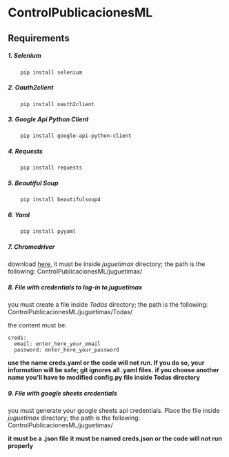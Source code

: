 # ControlPublicacionesML

## Requirements

##### 1. Selenium

```
    pip install selenium
```

##### 2. Oauth2client
```
    pip install oauth2client
```

##### 3. Google Api Python Client
```
    pip install google-api-python-client
```

##### 4. Requests
```
    pip install requests
```

##### 5. Beautiful Soup
```
    pip install beautifulsoup4
```

##### 6. Yaml
```
    pip install pyyaml
```

##### 7. Chromedriver

download [here](https://chromedriver.chromium.org/downloads),
it must be inside *juguetimax* directory; the path is the following: ControlPublicacionesML/juguetimax/

##### 8. File with credentials to log-in to juguetimax

you must create a file inside *Todas* directory; the path is the following: ControlPublicacionesML/juguetimax/Todas/

the content must be:
```
creds:
  email: enter_here_your_email
  password: enter_here_your_password
```

**use the name creds.yaml or the code will not run. If you do so, your information will be safe; git ignores all .yaml files.** 
**if you choose another name you'll have to modified config.py file inside Todas directory**

##### 9. File with google sheets credentials

you must generate your google sheets api credentials. Place the file inside *juguetimax* directory; the path is the following: ControlPublicacionesML/juguetimax/

**it must be a .json file**
**it must be named creds.json or the code will not run properly**
